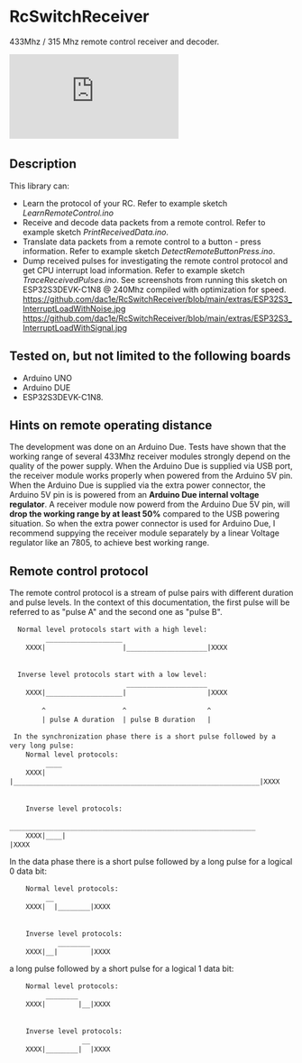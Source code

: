 # RcSwitchReceiver
433Mhz / 315 Mhz remote control receiver and decoder.

![Wiring Diagram](https://github.com/dac1e/RcSwitchReceiver/blob/main/extras/RcSwitchReceiverWiring.pdf)

## Description
This library can:

- Learn the protocol of your RC. Refer to example sketch *LearnRemoteControl.ino*
- Receive and decode data packets from a remote control. Refer to example sketch *PrintReceivedData.ino*.
- Translate data packets from a remote control to a button - press information. Refer to example sketch *DetectRemoteButtonPress.ino*.
- Dump received pulses for investigating the remote control protocol and get CPU interrupt load information. Refer to example sketch *TraceReceivedPulses.ino*. See screenshots from running this sketch on ESP32S3DEVK-C1N8 @ 240Mhz compiled with optimization for speed.
  https://github.com/dac1e/RcSwitchReceiver/blob/main/extras/ESP32S3_InterruptLoadWithNoise.jpg
  https://github.com/dac1e/RcSwitchReceiver/blob/main/extras/ESP32S3_InterruptLoadWithSignal.jpg


## Tested on, but not limited to the following boards
- Arduino UNO
- Arduino DUE
- ESP32S3DEVK-C1N8.

## Hints on remote operating distance
The development was done on an Arduino Due. Tests have shown that the working range of several 433Mhz receiver modules 
strongly depend on the quality of the power supply. When the Arduino Due is supplied via USB port, the receiver module works 
properly when powered from the Arduino 5V pin. When the Arduino Due is supplied via the extra power connector, the Arduino 
5V pin is is powered from an **Arduino Due internal voltage regulator**. A receiver module now powerd from the Arduino 
Due 5V pin, will **drop the working range by at least 50%** compared to the USB powering situation. So when the extra power 
connector is used for Arduino Due, I recommend suppying the receiver module separately by a linear Voltage regulator like an 
7805, to achieve best working range.

## Remote control protocol
The remote control protocol is a stream of pulse pairs with different duration and
pulse levels. In the context of this documentation, the first pulse will be
referred to as "pulse A" and the second one as "pulse B".

```
  Normal level protocols start with a high level:
         ___________________
    XXXX|                   |____________________|XXXX


  Inverse level protocols start with a low level:
                             ____________________
    XXXX|___________________|                    |XXXX

        ^                   ^                    ^
        | pulse A duration  | pulse B duration   |
```
```
 In the synchronization phase there is a short pulse followed by a very long pulse:
    Normal level protocols:
         ____
    XXXX|    |_____________________________________________________________|XXXX


    Inverse level protocols:
              _____________________________________________________________
    XXXX|____|                                                             |XXXX
```


 In the data phase there is
  a short pulse followed by a long pulse for a logical 0 data bit:
```
    Normal level protocols:
         __
    XXXX|  |________|XXXX


    Inverse level protocols:
            ________
    XXXX|__|        |XXXX
```

  a long pulse followed by a short pulse for a logical 1 data bit:
```
    Normal level protocols:
         ________
    XXXX|        |__|XXXX


    Inverse level protocols:
                  __
    XXXX|________|  |XXXX

```
